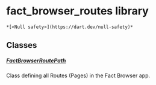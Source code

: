 


# fact_browser_routes library






    *[<Null safety>](https://dart.dev/null-safety)*





## Classes

##### [FactBrowserRoutePath](../navigation_fact_browser_routes/FactBrowserRoutePath-class.md)



Class defining all Routes (Pages) in the Fact Browser app. 















